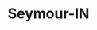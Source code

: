 ---
title: Seymour-IN
slug: seymour-in
f_state:
- cms/state/indiana.md
f_locations:
- cms/payday-loan/advance-america-3092.md
- cms/payday-loan/advance-america-3188.md
- cms/payday-loan/allied-cash-advance-llc-4043.md
- cms/payday-loan/cash-tyme-8862.md
- cms/payday-loan/cash-tyme-8867.md
- cms/payday-loan/cashland-9140.md
- cms/payday-loan/check-into-cash-11821.md
- cms/payday-loan/check-into-cash-indiana-llc-13164.md
- cms/payday-loan/national-cash-advance-22491.md
updated-on: '2024-05-30T13:41:28.615Z'
created-on: '2024-05-30T13:41:28.615Z'
published-on: '2024-05-30T13:54:32.469Z'
f_city: Seymour
layout: '[city].html'
tags: city
---